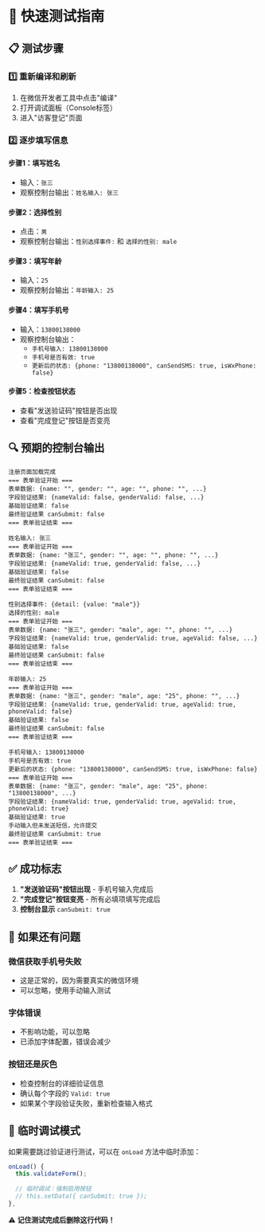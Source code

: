 # 🚀 快速测试指南

## 📋 **测试步骤**

### 1️⃣ **重新编译和刷新**
1. 在微信开发者工具中点击"编译"
2. 打开调试面板（Console标签）
3. 进入"访客登记"页面

### 2️⃣ **逐步填写信息**

#### 步骤1：填写姓名
- 输入：`张三`
- 观察控制台输出：`姓名输入: 张三`

#### 步骤2：选择性别
- 点击：`男`
- 观察控制台输出：`性别选择事件:` 和 `选择的性别: male`

#### 步骤3：填写年龄
- 输入：`25`
- 观察控制台输出：`年龄输入: 25`

#### 步骤4：填写手机号
- 输入：`13800138000`
- 观察控制台输出：
  - `手机号输入: 13800138000`
  - `手机号是否有效: true`
  - `更新后的状态: {phone: "13800138000", canSendSMS: true, isWxPhone: false}`

#### 步骤5：检查按钮状态
- 查看"发送验证码"按钮是否出现
- 查看"完成登记"按钮是否变亮

## 🔍 **预期的控制台输出**

```
注册页面加载完成
=== 表单验证开始 ===
表单数据: {name: "", gender: "", age: "", phone: "", ...}
字段验证结果: {nameValid: false, genderValid: false, ...}
基础验证结果: false
最终验证结果 canSubmit: false
=== 表单验证结束 ===

姓名输入: 张三
=== 表单验证开始 ===
表单数据: {name: "张三", gender: "", age: "", phone: "", ...}
字段验证结果: {nameValid: true, genderValid: false, ...}
基础验证结果: false
最终验证结果 canSubmit: false
=== 表单验证结束 ===

性别选择事件: {detail: {value: "male"}}
选择的性别: male
=== 表单验证开始 ===
表单数据: {name: "张三", gender: "male", age: "", phone: "", ...}
字段验证结果: {nameValid: true, genderValid: true, ageValid: false, ...}
基础验证结果: false
最终验证结果 canSubmit: false
=== 表单验证结束 ===

年龄输入: 25
=== 表单验证开始 ===
表单数据: {name: "张三", gender: "male", age: "25", phone: "", ...}
字段验证结果: {nameValid: true, genderValid: true, ageValid: true, phoneValid: false}
基础验证结果: false
最终验证结果 canSubmit: false
=== 表单验证结束 ===

手机号输入: 13800138000
手机号是否有效: true
更新后的状态: {phone: "13800138000", canSendSMS: true, isWxPhone: false}
=== 表单验证开始 ===
表单数据: {name: "张三", gender: "male", age: "25", phone: "13800138000", ...}
字段验证结果: {nameValid: true, genderValid: true, ageValid: true, phoneValid: true}
基础验证结果: true
手动输入但未发送短信，允许提交
最终验证结果 canSubmit: true
=== 表单验证结束 ===
```

## ✅ **成功标志**

1. **"发送验证码"按钮出现** - 手机号输入完成后
2. **"完成登记"按钮变亮** - 所有必填项填写完成后
3. **控制台显示** `canSubmit: true`

## 🚨 **如果还有问题**

### 微信获取手机号失败
- 这是正常的，因为需要真实的微信环境
- 可以忽略，使用手动输入测试

### 字体错误
- 不影响功能，可以忽略
- 已添加字体配置，错误会减少

### 按钮还是灰色
- 检查控制台的详细验证信息
- 确认每个字段的 `Valid: true`
- 如果某个字段验证失败，重新检查输入格式

## 🔧 **临时调试模式**

如果需要跳过验证进行测试，可以在 `onLoad` 方法中临时添加：

```javascript
onLoad() {
  this.validateForm();
  
  // 临时调试：强制启用按钮
  // this.setData({ canSubmit: true });
},
```

⚠️ **记住测试完成后删除这行代码！** 